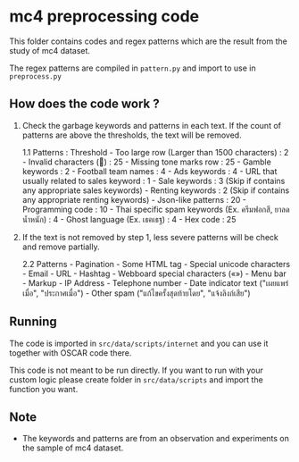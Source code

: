 # mc4 preprocessing code

This folder contains codes and regex patterns which are the result from the study of mc4 dataset.

The regex patterns are compiled in `pattern.py` and import to use in `preprocess.py`

## How does the code work ?

1. Check the garbage keywords and patterns in each text. If the count of patterns are above the thresholds, the text will be removed.

    1.1 Patterns : Threshold
        - Too large row (Larger than 1500 characters) : 2
        - Invalid characters (͹) : 25
        - Missing tone marks row : 25
        - Gamble keywords : 2
        - Football team names : 4
        - Ads keywords : 4
        - URL that usually related to sales keyword : 1
        - Sale keywords : 3 (Skip if contains any appropriate sales keywords)
        - Renting keywords : 2 (Skip if contains any appropriate renting keywords)
        - Json-like patterns : 20
        - Programming code : 10
        - Thai specific spam keywords (Ex. ครีมฟอกสี, ยาลดน้ำหนัก) : 4
        - Ghost language (Ex. เธฅเธฐ) : 4
        - Hex code : 25

2. If the text is not removed by step 1, less severe patterns will be check and remove partially.

    2.2 Patterns
        - Pagination
        - Some HTML tag
        - Special unicode characters
        - Email
        - URL
        - Hashtag
        - Webboard special characters («»)
        - Menu bar
        - Markup
        - IP Address 
        - Telephone number
        - Date indicator text ("เผยแพร่เมื่อ", "ประกาศเมื่อ")
        - Other spam ("แก้ไขครั้งสุดท้ายโดย", "แจ้งลิงก์เสีย")

## Running

The code is imported in `src/data/scripts/internet` and you can use it together with OSCAR code there. 

This code is not meant to be run directly. If you want to run with your custom logic please create folder in `src/data/scripts` and import the function you want.

## Note

- The keywords and patterns are from an observation and experiments on the sample of mc4 dataset.